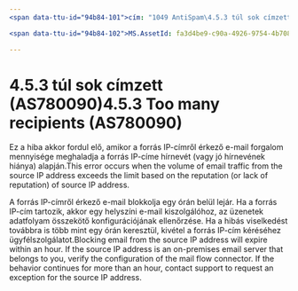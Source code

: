 ```yaml
---
<span data-ttu-id="94b84-101">cím: "1049 AntiSpam\4.5.3 túl sok címzett (AS780090)" ms.author: chrisda Szerző: chrisda-kezelő: serdars ms.date: 9/28/2018 ms.audience: ms.topic informatikai szakemberek számára: ROBOTOK cikk: NOINDEX, NOFOLLOW localization_priority: prioritás</span><span class="sxs-lookup"><span data-stu-id="94b84-101">title: "1049 AntiSpam\4.5.3 Too many recipients (AS780090)" ms.author: chrisda author: chrisda manager: serdars ms.date: 9/28/2018 ms.audience: ITPro ms.topic: article ROBOTS: NOINDEX, NOFOLLOW localization_priority: Priority</span></span>

<span data-ttu-id="94b84-102">MS.AssetId: fa3d4be9-c90a-4926-9754-4b708b038bf6</span><span class="sxs-lookup"><span data-stu-id="94b84-102">ms.assetid: fa3d4be9-c90a-4926-9754-4b708b038bf6</span></span>

---
```




# <a name="453-too-many-recipients-as780090"></a><span data-ttu-id="94b84-103">4.5.3 túl sok címzett (AS780090)</span><span class="sxs-lookup"><span data-stu-id="94b84-103">4.5.3 Too many recipients (AS780090)</span></span>

<span data-ttu-id="94b84-104">Ez a hiba akkor fordul elő, amikor a forrás IP-címről érkező e-mail forgalom mennyisége meghaladja a forrás IP-címe hírnevét (vagy jó hírnevének hiánya) alapján.</span><span class="sxs-lookup"><span data-stu-id="94b84-104">This error occurs when the volume of email traffic from the source IP address exceeds the limit based on the reputation (or lack of reputation) of source IP address.</span></span>
  
<span data-ttu-id="94b84-p101">A forrás IP-címről érkező e-mail blokkolja egy órán belül lejár. Ha a forrás IP-cím tartozik, akkor egy helyszíni e-mail kiszolgálóhoz, az üzenetek adatfolyam összekötő konfigurációjának ellenőrzése. Ha a hibás viselkedést továbbra is több mint egy órán keresztül, kivétel a forrás IP-cím kéréséhez ügyfélszolgálatot.</span><span class="sxs-lookup"><span data-stu-id="94b84-p101">Blocking email from the source IP address will expire within an hour. If the source IP address is an on-premises email server that belongs to you, verify the configuration of the mail flow connector. If the behavior continues for more than an hour, contact support to request an exception for the source IP address.</span></span>
  

